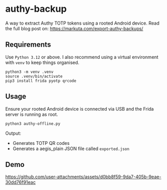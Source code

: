 # authy-backup
A way to extract Authy TOTP tokens using a rooted Android device. Read the full blog post on: https://markuta.com/export-authy-backups/


## Requirements
Use `Python 3.12` or above. I also recommend using a virtual environment with `venv` to keep things organised.


```
python3 -m venv .venv
source .venv/bin/activate
pip3 install frida pyotp qrcode
```

## Usage
Ensure your rooted Android device is connected via USB and the Frida server is running as root.
```
python3 authy-offline.py     
```
Output:

- Generates TOTP QR codes
- Generates a aegis_plain JSON file called `exported.json`


## Demo
https://github.com/user-attachments/assets/d0bb8f59-9da7-405b-9eae-30dd76f91eac
